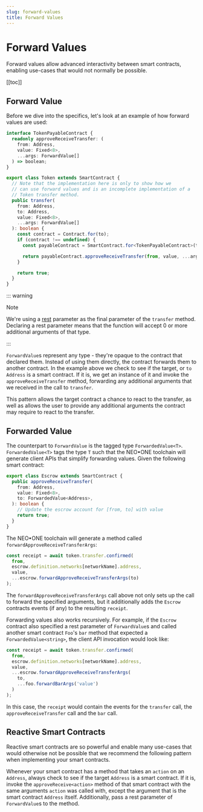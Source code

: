 ```yaml
---
slug: forward-values
title: Forward Values
---
```

# Forward Values

Forward values allow advanced interactivity between smart contracts, enabling use-cases that would not normally be possible.

[[toc]]

## Forward Value

Before we dive into the specifics, let's look at an example of how forward values are used:

```typescript
interface TokenPayableContract {
  readonly approveReceiveTransfer: (
    from: Address,
    value: Fixed<8>,
    ...args: ForwardValue[]
  ) => boolean;
}

export class Token extends SmartContract {
  // Note that the implementation here is only to show how we
  // can use forward values and is an incomplete implementation of a
  // Token transfer method.
  public transfer(
    from: Address,
    to: Address,
    value: Fixed<8>,
    ...args: ForwardValue[]
  ): boolean {
    const contract = Contract.for(to);
    if (contract !== undefined) {
      const payableContract = SmartContract.for<TokenPayableContract>(to);

      return payableContract.approveReceiveTransfer(from, value, ...args);
    }

    return true;
  }
}
```

::: warning

Note

We're using a [rest](https://www.typescriptlang.org/docs/handbook/functions.html#rest-parameters) parameter as the final parameter of the `transfer` method. Declaring a rest parameter means that the function will accept 0 or more additional arguments of that type.

:::

`ForwardValue`s represent any type - they're opaque to the contract that declared them. Instead of using them directly, the contract forwards them to another contract. In the example above we check to see if the target, or `to` `Address` is a smart contract. If it is, we get an instance of it and invoke the `approveReceiveTransfer` method, forwarding any additional arguments that we received in the call to `transfer`.

This pattern allows the target contract a chance to react to the transfer, as well as allows the user to provide any additional arguments the contract may require to react to the transfer.

## Forwarded Value

The counterpart to `ForwardValue` is the tagged type `ForwardedValue<T>`. `ForwardedValue<T>` tags the type `T` such that the NEO•ONE toolchain will generate client APIs that simplify forwarding values. Given the following smart contract:

```typescript
export class Escrow extends SmartContract {
  public approveReceiveTransfer(
    from: Address,
    value: Fixed<8>,
    to: ForwardedValue<Address>,
  ): boolean {
    // Update the escrow account for [from, to] with value
    return true;
  }
}
```

The NEO•ONE toolchain will generate a method called `forwardApproveReceiveTransferArgs`:

```typescript
const receipt = await token.transfer.confirmed(
  from,
  escrow.definition.networks[networkName].address,
  value,
  ...escrow.forwardApproveReceiveTransferArgs(to)
);
```

The `forwardApproveReceiveTransferArgs` call above not only sets up the call to forward the specified arguments, but it additionally adds the `Escrow` contracts events (if any) to the resulting `receipt`.

Forwarding values also works recursively. For example, if the `Escrow` contract also specified a rest parameter of `ForwardValue`s and called another smart contract `Foo`'s `bar` method that expected a `ForwardedValue<string>`, the client API invocation would look like:

```typescript
const receipt = await token.transfer.confirmed(
  from,
  escrow.definition.networks[networkName].address,
  value,
  ...escrow.forwardApproveReceiveTransferArgs(
    to,
    ...foo.forwardBarArgs('value')
  )
);
```

In this case, the `receipt` would contain the events for the `transfer` call, the `approveReceiveTransfer` call and the `bar` call.

## Reactive Smart Contracts

Reactive smart contracts are so powerful and enable many use-cases that would otherwise not be possible that we recommend the following pattern when implementing your smart contracts.

Whenever your smart contract has a method that takes an `action` on an `Address`, always check to see if the target `Address` is a smart contract. If it is, invoke the `approveReceive<action>` method of that smart contract with the same arguments `action` was called with, except the argument that is the smart contract `Address` itself. Additionally, pass a rest parameter of `ForwardValue`s to the method.
